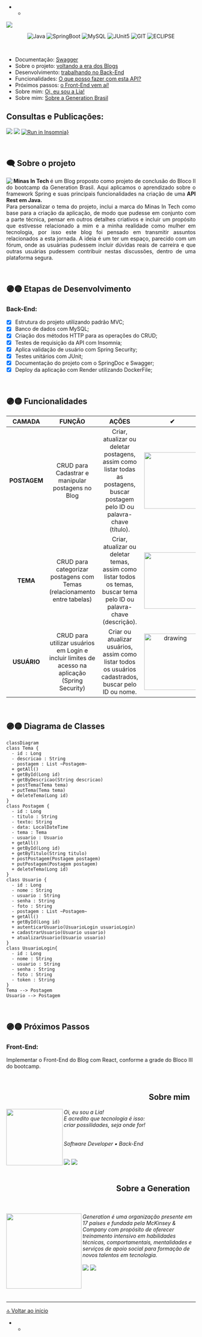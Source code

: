  - - 
 
 <img src="https://media.discordapp.net/attachments/1091365258335113367/1091796460745543680/minas-in-tech-banner.gif?width=1024&height=256"/>
 

<div align="center">

![Java](https://img.shields.io/badge/java-FFD700.svg?style=for-the-badge&logo=java&logoColor=8B008B)
![SpringBoot](https://img.shields.io/badge/Spring_Boot-FFD700?style=for-the-badge&logo=spring-boot&logoColor=8B008B)
![MySQL](https://img.shields.io/badge/MySQL-FFD700?style=for-the-badge&logo=mysql&logoColor=8B008B)
![JUnit5](https://img.shields.io/badge/Junit5-FFD700?style=for-the-badge&logo=junit5&logoColor=8B008B)
![GIT](https://img.shields.io/badge/GIT-FFD700?style=for-the-badge&logo=git&logoColor=8B008B)
![ECLIPSE](https://img.shields.io/badge/Eclipse-FFD700?style=for-the-badge&logo=eclipse&logoColor=8B008B)

</div>
<br> 
<div id='inicio'/> 

*  Documentação: [Swagger](#publicacao)
* Sobre o projeto: [voltando a era dos Blogs](#sobre-projeto)
* Desenvolvimento: [trabalhando no Back-End](#desenvolvimento)
* Funcionalidades: [O que posso fazer com esta API?](#funcionalidades)
* Próximos passos: [o Front-End vem aí!](#proximos-passos)
* Sobre mim: [Oi, eu sou a Lia!](#sobre-mim)
* Sobre mim: [Sobre a Generation Brasil](#sobre-generation)


<div id='publicacao'/> 

## Consultas e Publicações:

<a href="https://minas-in-tech.onrender.com/" target="_blank"><img src="https://img.shields.io/badge/Render-8B008B?style=for-the-badge&logo=render&logoColor=FFD700" target="_blank"></a> <a href="https://minas-in-tech.onrender.com/" target="_blank"><img src="https://img.shields.io/badge/Swagger-8B008B?style=for-the-badge&logo=Swagger&logoColor=FFD700" target="_blank"></a> [![Run in Insomnia}](https://insomnia.rest/images/run.svg)](https://insomnia.rest/run/?label=Minas%20In%20Tech%20&uri=)


<br>
<div id='sobre-projeto'/> 

##  🗨 Sobre o projeto ##

<p align="justify">
<img align="left" src="https://media.discordapp.net/attachments/1091365258335113367/1092135500887883776/minas-in-tech-forum.png?width=500&height=300"/>
<b> Minas In Tech </b> é um Blog proposto como projeto de conclusão do Bloco II do bootcamp da Generation Brasil. Aqui aplicamos o aprendizado sobre o framework Spring e suas principais funcionalidades na criação de uma <b> API Rest em Java.</b> <br>Para personalizar o tema do projeto, inclui a marca do Minas In Tech como base para a criação da aplicação, de modo que pudesse em conjunto com a parte técnica, pensar em outros detalhes criativos e incluir um propósito que estivesse relacionado a mim e a minha realidade como mulher em tecnologia, por isso este blog foi pensado em transmitir assuntos relacionados a esta jornada. A ideia é um ter um espaço, parecido com um fórum, onde as usuárias pudessem incluir dúvidas reais de carreira e que outras usuárias pudessem contribuir nestas discussões, dentro de uma plataforma segura.
</p>

<br>
<div id='desenvolvimento'/> 

## 🟣🟡 Etapas de Desenvolvimento ## 
### Back-End:

- [x] Estrutura do projeto utilizando padrão MVC;
- [x] Banco de dados com MySQL;
- [x] Criação dos métodos HTTP para as operações do CRUD;
- [x] Testes de requisição da API com Insomnia;
- [x] Aplica validação de usuário com Spring Security;
- [x] Testes unitários com JUnit;
- [x] Documentação do projeto com o SpringDoc e Swagger;
- [x] Deploy da aplicação com Render utilizando DockerFile;

<br>

<div id='funcionalidades'/> 

## 🟣🟡 Funcionalidades


| **CAMADA**|                FUNÇÃO              |             AÇÕES            |    ✔   |
| :---: | :---------------------------------: | :------------------------------------------: |:------------------------------------------:|
|  **POSTAGEM** |    CRUD para Cadastrar e manipular postagens no Blog      |       Criar, atualizar ou deletar postagens, assim como listar todas as postagens, buscar postagem pelo ID ou palavra-chave (título).    |<img src="https://media.tenor.com/Gl7uJ6sAIK0AAAAM/darcey-spongebob.gif" width="150"/> |
|  **TEMA**  |   CRUD para categorizar postagens com Temas (relacionamento entre tabelas)  |     Criar, atualizar ou deletar temas, assim como listar todos os temas, buscar tema pelo ID ou palavra-chave (descrição).    |<img src="https://media.discordapp.net/attachments/1091365258335113367/1092135501227643060/UglyEminentEidolonhelvum-size_restricted.gif?width=322&height=225" width="150"/> |
| **USUÁRIO**  |   CRUD para utilizar usuários em Login e incluir limites de acesso na aplicação (Spring Security) |     Criar ou atualizar usuários, assim como listar todos os usuários cadastrados, buscar pelo ID ou nome.  | <img src="https://media.giphy.com/media/v1.Y2lkPTc5MGI3NjExZGJiNTA0MjZmNzNhMDAwYmI3MGJjY2EwNGYwZDNhYTNhYzdkYWU3YyZjdD1n/WoWm8YzFQJg5i/giphy.gif" alt="drawing" width="150"/>| 

<br> 

## 🟣🟡 Diagrama de Classes

```mermaid
classDiagram
class Tema {
  - id : Long
  - descricao : String
  - postagem : List ~Postagem~
  + getAll()
  + getById(Long id)
  + getByDescricao(String descricao)
  + postTema(Tema tema)
  + putTema(Tema tema)
  + deleteTema(Long id)
}
class Postagem {
  - id : Long
  - titulo : String
  - texto: String
  - data: LocalDateTime
  - tema : Tema
  - usuario : Usuario
  + getAll()
  + getById(Long id)
  + getByTitulo(String titulo)
  + postPostagem(Postagem postagem)
  + putPostagem(Postagem postagem)
  + deleteTema(Long id)
}
class Usuario {
  - id : Long
  - nome : String
  - usuario : String
  - senha : String
  - foto : String
  - postagem : List ~Postagem~
  + getAll()
  + getById(Long id)
  + autenticarUsuario(UsuarioLogin usuarioLogin)
  + cadastrarUsuario(Usuario usuario)
  + atualizarUsuario(Usuario usuario)
}
class UsuarioLogin{
  - id : Long
  - nome : String
  - usuario : String
  - senha : String
  - foto : String
  - token : String
}
Tema --> Postagem
Usuario --> Postagem
```

<br>

<div id='proximos-passos'/> 

## 🟣🟡 Próximos Passos ##
### Front-End:
Implementar o Front-End do Blog com React, conforme a grade do Bloco III do bootcamp.

<br>

<div id='sobre-mim'/> 
<h2 align="right"> Sobre mim⠀</h2>

<div>
<h6> <img align="left" src="https://avatars.githubusercontent.com/u/97362216?v=4" width="150"/> Oi, eu sou a Lia! <br> E acredito que tecnologia é isso: <br> criar possilidades, seja onde for! </h6>
 <div align="left">

 <h6> Software Developer ▪ Back-End</h6>
  <a href="https://www.linkedin.com/in/lialaurindo/" target="_blank"><img src="https://img.shields.io/badge/LinkedIn-000000?style=for-the-badge&logo=linkedin&logoColor=white" target="_blank"></a> <a href="mailto:liamaralaurindo@gmail.com" target="_blank"><img src="https://img.shields.io/badge/Gmail-000000?style=for-the-badge&logo=gmail&logoColor=white" target="_blank"></a>
</div>
</div>

<br>

<div id='sobre-generation'/> 
<h2 align="right"> Sobre a Generation⠀</h2>

<br>

<h6> <img align="left" src="https://media.discordapp.net/attachments/1091365258335113367/1092174080511311942/logo-gen.png?width=509&height=206" width="200"/> Generation é uma organização presente em 17 países e fundada pela McKinsey & Company com propósito de oferecer treinamento intensivo em habilidades técnicas, comportamentais, mentalidades e serviços de apoio social para formação de novos talentos em tecnologia. 
<br><br><ahref="https://www.linkedin.com/school/generationbrasil/" target="_blank"><img src="https://img.shields.io/badge/LinkedIn-000000?style=for-the-badge&logo=linkedin&logoColor=white" target="_blank"></a> <a href="https://brazil.generation.org/" target="_blank"><img src="https://img.shields.io/badge/website-000000?style=for-the-badge&logo=About.me&logoColor=white" target="_blank"</a>
</h6>

</div>

<br>
<br>

---

[🔝 Voltar ao início](#inicio)

</div>

- - 
